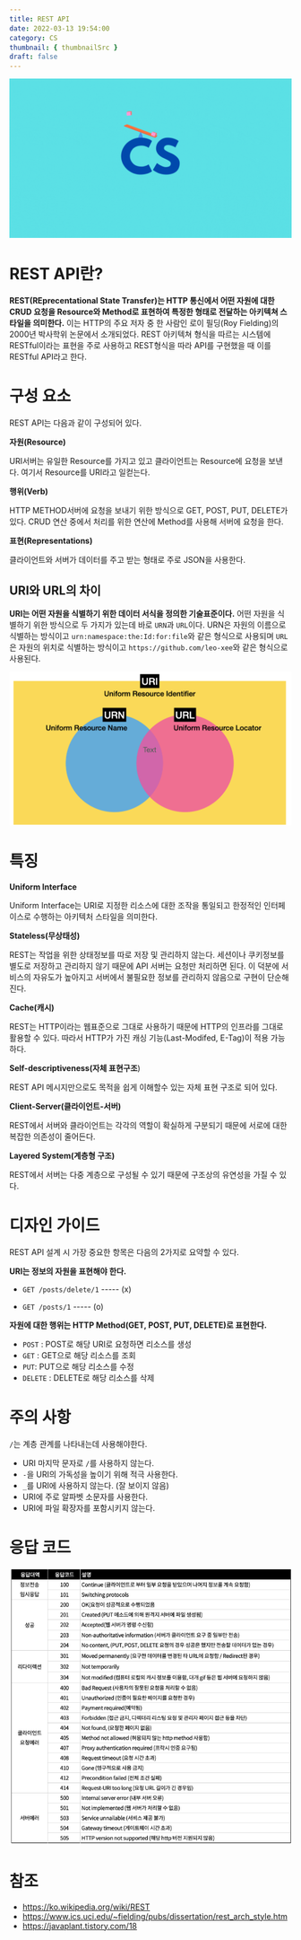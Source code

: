 ```yaml
---
title: REST API
date: 2022-03-13 19:54:00
category: CS
thumbnail: { thumbnailSrc }
draft: false
---
```


![](./images/thumbNail/thumbNail.gif)

# REST API란?

**REST(REprecentational State Transfer)는 HTTP 통신에서 어떤 자원에 대한 CRUD 요청을 Resource와 Method로 표현하여 특정한 형태로 전달하는 아키텍쳐 스타일을 의미한다.** 이는 HTTP의 주요 저자 중 한 사람인 로이 필딩(Roy Fielding)의 2000년 박사학위 논문에서 소개되었다. REST 아키텍쳐 형식을 따르는 시스템에 RESTful이라는 표현을 주로 사용하고 REST형식을 따라 API를 구현했을 때 이를 RESTful API라고 한다.

# 구성 요소

REST API는 다음과 같이 구성되어 있다.

**자원(Resource)**

URI서버는 유일한 Resource를 가지고 있고 클라이언트는 Resource에 요청을 보낸다. 여기서 Resource를 URI라고 일컫는다.

**행위(Verb)**

HTTP METHOD서버에 요청을 보내기 위한 방식으로 GET, POST, PUT, DELETE가 있다. CRUD 연산 중에서 처리를 위한 연산에 Method를 사용해 서버에 요청을 한다.

**표현(Representations)**

클라이언트와 서버가 데이터를 주고 받는 형태로 주로 JSON을 사용한다.

## URI와 URL의 차이

**URI는 어떤 자원을 식별하기 위한 데이터 서식을 정의한 기술표준이다.** 어떤 자원을 식별하기 위한 방식으로 두 가지가 있는데 바로 `URN`과 `URL`이다. URN은 자원의 이름으로 식별하는 방식이고 `urn:namespace:the:Id:for:file`와 같은 형식으로 사용되며 `URL`은 자원의 위치로 식별하는 방식이고 `https://github.com/leo-xee`와 같은 형식으로 사용된다.

![그림 URI, URN, URL의 관계도](./images/rest-api-01.png)

# 특징

**Uniform Interface**

Uniform Interface는 URI로 지정한 리소스에 대한 조작을 통일되고 한정적인 인터페이스로 수행하는 아키텍처 스타일을 의미한다.

**Stateless(무상태성)**

REST는 작업을 위한 상태정보를 따로 저장 및 관리하지 않는다. 세션이나 쿠키정보를 별도로 저장하고 관리하지 않기 때문에 API 서버는 요청만 처리하면 된다. 이 덕분에 서비스의 자유도가 높아지고 서버에서 불필요한 정보를 관리하지 않음으로 구현이 단순해진다.

**Cache(캐시)**

REST는 HTTP이라는 웹표준으로 그대로 사용하기 때문에 HTTP의 인프라를 그대로 활용할 수 있다. 따라서 HTTP가 가진 캐싱 기능(Last-Modifed, E-Tag)이 적용 가능하다.

**Self-descriptiveness(자체 표현구조**)

REST API 메시지만으로도 목적을 쉽게 이해할수 있는 자체 표현 구조로 되어 있다.

**Client-Server(클라이언트-서버)**

REST에서 서버와 클라이언트는 각각의 역할이 확실하게 구분되기 때문에 서로에 대한 복잡한 의존성이 줄어든다.

**Layered System(계층형 구조)**

REST에서 서버는 다중 계층으로 구성될 수 있기 때문에 구조상의 유연성을 가질 수 있다.

# 디자인 가이드

REST API 설계 시 가장 중요한 항목은 다음의 2가지로 요약할 수 있다.

**URI는 정보의 자원을 표현해야 한다.**

- `GET /posts/delete/1` ----- (x)

- `GET /posts/1` ----- (o)

**자원에 대한 행위는 HTTP Method(GET, POST, PUT, DELETE)로 표현한다.**

- `POST` : POST로 해당 URI로 요청하면 리소스를 생성
- `GET` : GET으로 해당 리소스를 조회
- `PUT`: PUT으로 해당 리소스를 수정
- `DELETE` : DELETE로 해당 리소스를 삭제

# 주의 사항

`/`는 계층 관계를 나타내는데 사용해야한다.

- URI 마지막 문자로 `/`를 사용하지 않는다.
- `-`을 URI의 가독성을 높이기 위해 적극 사용한다.
- `_`를 URI에 사용하지 않는다. (잘 보이지 않음)
- URI에 주로 알파벳 소문자를 사용한다.
- URI에 파일 확장자를 포함시키지 않는다.

# 응답 코드

![그림2. 응답 코드](./images/rest-api-02.png)

# 참조

- https://ko.wikipedia.org/wiki/REST
- https://www.ics.uci.edu/~fielding/pubs/dissertation/rest_arch_style.htm
- https://javaplant.tistory.com/18
